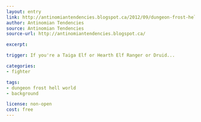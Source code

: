 ```yaml
---
layout: entry
link: http://antinomiantendencies.blogspot.ca/2012/09/dungeon-frost-hell-world-part-twelve.html
author: Antinomian Tendencies
source: Antinomian Tendencies
source-url: http://antinomiantendencies.blogspot.ca/

excerpt:

trigger: If you're a Taiga Elf or Hearth Elf Ranger or Druid...

categories:
- fighter

tags:
- dungeon frost hell world
- background

license: non-open
cost: free
---
```

